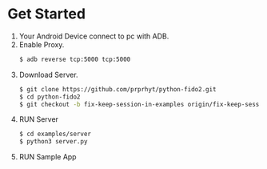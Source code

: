 # Get Started
1. Your Android Device connect to pc with ADB.
2. Enable Proxy.
    ```bash
    $ adb reverse tcp:5000 tcp:5000
    ```
3. Download Server.
    ```bash
    $ git clone https://github.com/prprhyt/python-fido2.git
    $ cd python-fido2
    $ git checkout -b fix-keep-session-in-examples origin/fix-keep-session-in-examples
    ```
4. RUN Server
    ```bash
    $ cd examples/server
    $ python3 server.py
    ```
5. RUN Sample App
